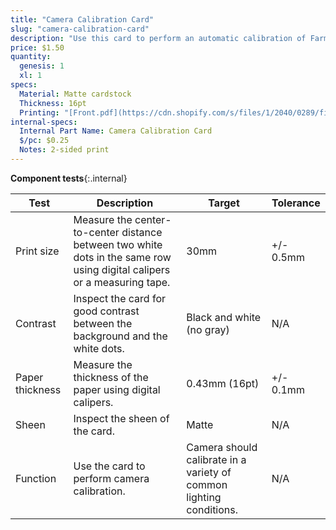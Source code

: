 ```yaml
---
title: "Camera Calibration Card"
slug: "camera-calibration-card"
description: "Use this card to perform an automatic calibration of FarmBot's camera."
price: $1.50
quantity:
  genesis: 1
  xl: 1
specs:
  Material: Matte cardstock
  Thickness: 16pt
  Printing: "[Front.pdf](https://cdn.shopify.com/s/files/1/2040/0289/files/Camera_Calibration_Card_Rev_A_front.pdf?v=1596066432)<br>[Back.pdf](https://cdn.shopify.com/s/files/1/2040/0289/files/Camera_Calibration_Card_Rev_A_back.pdf?v=1596066431)"
internal-specs:
  Internal Part Name: Camera Calibration Card
  $/pc: $0.25
  Notes: 2-sided print
---
```


**Component tests**{:.internal}

|Test         |Description  |Target       |Tolerance    |
|-------------|-------------|-------------|-------------|
|Print size   |Measure the center-to-center distance between two white dots in the same row using digital calipers or a measuring tape.|30mm|+/- 0.5mm
|Contrast     |Inspect the card for good contrast between the background and the white dots.|Black and white (no gray)|N/A
|Paper thickness|Measure the thickness of the paper using digital calipers.|0.43mm (16pt)|+/- 0.1mm
|Sheen        |Inspect the sheen of the card.|Matte|N/A
|Function     |Use the card to perform camera calibration.|Camera should calibrate in a variety of common lighting conditions.|N/A